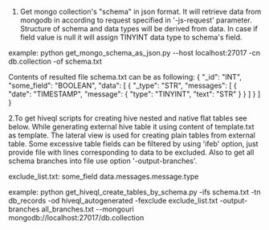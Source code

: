 1. Get mongo collection's "schema" in json format. 
It will retrieve data from mongodb in according to request specified
in '-js-request' parameter. Structure of schema and data types will be
derived from data. In case if field value is null it will assign
TINYINT data type to schema's field.

example: python get_mongo_schema_as_json.py --host localhost:27017 -cn db.collection -of schema.txt

Contents of resulted file schema.txt can be as following:
{
    "_id": "INT", 
    "some_field": "BOOLEAN", 
    "data": [
        {
            "_type": "STR", 
            "messages": [
                {
                    "date": "TIMESTAMP", 
                    "message": {
                        "type": "TINYINT", 
                        "text": "STR"
                    }
                }
            ]
        }
    ]
}

2.To get hiveql scripts for creating hive nested and native flat tables
see below. 
While generating external hive table it using content of template.txt
as template.  The lateral view is used for creating plain tables from
external table.
Some excessive table fields can be filtered by using 'ifeb' option,
just provide file with lines corresponding to data to be excluded.
Also to get all schema branches into file use option '-output-branches'.

exclude_list.txt: 
some_field
data.messages.message.type

example: python get_hiveql_create_tables_by_schema.py -ifs schema.txt -tn db_records -od hiveql_autogenerated -fexclude exclude_list.txt -output-branches all_branches.txt --mongouri mongodb://localhost:27017/db.collection



